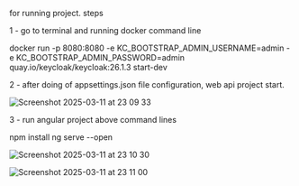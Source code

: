 for running project. steps

1 - go to terminal and running docker command line 


docker run -p 8080:8080 -e KC_BOOTSTRAP_ADMIN_USERNAME=admin -e KC_BOOTSTRAP_ADMIN_PASSWORD=admin quay.io/keycloak/keycloak:26.1.3 start-dev

2 - after doing of appsettings.json file configuration, web api project start.


![Screenshot 2025-03-11 at 23 09 33](https://github.com/user-attachments/assets/39c01e46-5318-4837-8b6e-0c15b57dbff9)

3 - run angular project above command lines


npm install
ng serve --open

![Screenshot 2025-03-11 at 23 10 30](https://github.com/user-attachments/assets/8cf72630-8a11-471c-97ab-893abc3c65c5)

![Screenshot 2025-03-11 at 23 11 00](https://github.com/user-attachments/assets/98a24483-5b4b-4c8d-be61-10be9ac3023a)
